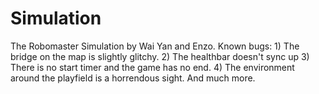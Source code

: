 # Simulation
The Robomaster Simulation by Wai Yan and Enzo.
Known bugs: 1) The bridge on the map is slightly glitchy.
2) The healthbar doesn't sync up
3) There is no start timer and the game has no end.
4) The environment around the playfield is a horrendous sight.
And much more.
